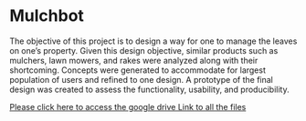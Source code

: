 # Mulchbot
The objective of this project is to design a way for one to manage the leaves on one’s property. Given this design objective, similar products such as mulchers, lawn mowers, and rakes were analyzed along with their shortcoming. Concepts were generated to accommodate for largest population of users and refined to one design. A prototype of the final design was created to assess the functionality, usability, and producibility. 


[Please click here to access the google drive Link to all the files](https://drive.google.com/drive/folders/1oo114vMwlBQunfT62IRYu0ps2zo3awpO?usp=sharing)
